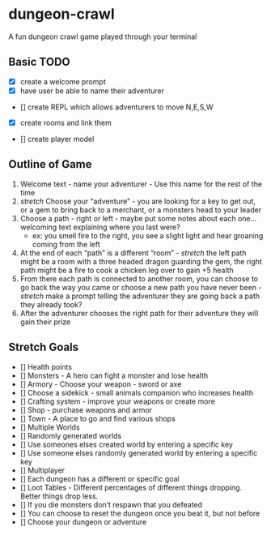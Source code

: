 # dungeon-crawl
A fun dungeon crawl game played through your terminal

## Basic TODO
- [X] create a welcome prompt
- [X] have user be able to name their adventurer
- [] create REPL which allows adventurers to move N,E,S,W
- [X] create rooms and link them
- [] create player model


## Outline of Game
1. Welcome text - name your adventurer - Use this name for the rest of the time
2. *stretch* Choose your “adventure” - you are looking for a key to get out, or a gem to bring back to a merchant, or a monsters head to your leader
3. Choose a path - right or left - maybe put some notes about each one… welcoming text explaining where you last were?
    - ex: you smell fire to the right, you see a slight light and hear groaning coming from the left
4. At the end of each “path” is a different “room” - *stretch* the left path might be a room with a three headed dragon guarding the gem, the right path might be a fire to cook a chicken leg over to gain +5 health
5. From there each path is connected to another room, you can choose to go back the way you came or choose a new path you have never been - *stretch* make a prompt telling the adventurer they are going back a path they already took? 
6. After the adventurer chooses the right path for their adventure they will gain their prize


## Stretch Goals
- [] Health points
- [] Monsters - A hero can fight a monster and lose health
- [] Armory - Choose your weapon - sword or axe
- [] Choose a sidekick - small animals companion who increases health
- [] Crafting system - improve your weapons or create more
- [] Shop - purchase weapons and armor
- [] Town - A place to go and find various shops
- [] Multiple Worlds
- [] Randomly generated worlds
- [] Use someones elses created world by entering a specific key
- [] Use someone elses randomly generated world by entering a specific key
- [] Multiplayer
- [] Each dungeon has a different or specific goal
- [] Loot Tables - Different percentages of different things dropping. Better things drop less.
- [] If you die monsters don’t respawn that you defeated
- [] You can choose to reset the dungeon once you beat it, but not before
- [] Choose your dungeon or adventure
